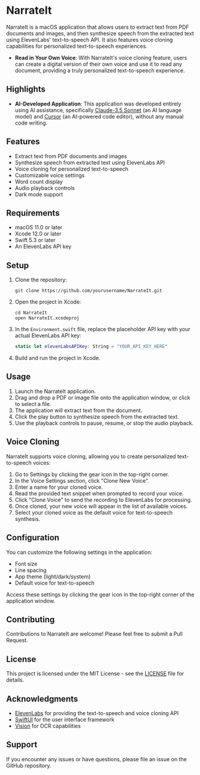 # NarrateIt

NarrateIt is a macOS application that allows users to extract text from PDF documents and images, and then synthesize speech from the extracted text using ElevenLabs' text-to-speech API. It also features voice cloning capabilities for personalized text-to-speech experiences.

- **Read in Your Own Voice**: With NarrateIt's voice cloning feature, users can create a digital version of their own voice and use it to read any document, providing a truly personalized text-to-speech experience.

## Highlights

- **AI-Developed Application**: This application was developed entirely using AI assistance, specifically [Claude-3.5 Sonnet](https://claude.ai) (an AI language model) and [Cursor](https://cursor.sh) (an AI-powered code editor), without any manual code writing.


## Features

- Extract text from PDF documents and images
- Synthesize speech from extracted text using ElevenLabs API
- Voice cloning for personalized text-to-speech
- Customizable voice settings
- Word count display
- Audio playback controls
- Dark mode support

## Requirements

- macOS 11.0 or later
- Xcode 12.0 or later
- Swift 5.3 or later
- An ElevenLabs API key

## Setup

1. Clone the repository:
   ```
   git clone https://github.com/yourusername/NarrateIt.git
   ```

2. Open the project in Xcode:
   ```
   cd NarrateIt
   open NarrateIt.xcodeproj
   ```

3. In the `Environment.swift` file, replace the placeholder API key with your actual ElevenLabs API key:
   ```swift
   static let elevenLabsAPIKey: String = "YOUR_API_KEY_HERE"
   ```

4. Build and run the project in Xcode.

## Usage

1. Launch the NarrateIt application.
2. Drag and drop a PDF or image file onto the application window, or click to select a file.
3. The application will extract text from the document.
4. Click the play button to synthesize speech from the extracted text.
5. Use the playback controls to pause, resume, or stop the audio playback.

## Voice Cloning

NarrateIt supports voice cloning, allowing you to create personalized text-to-speech voices:

1. Go to Settings by clicking the gear icon in the top-right corner.
2. In the Voice Settings section, click "Clone New Voice".
3. Enter a name for your cloned voice.
4. Read the provided text snippet when prompted to record your voice.
5. Click "Clone Voice" to send the recording to ElevenLabs for processing.
6. Once cloned, your new voice will appear in the list of available voices.
7. Select your cloned voice as the default voice for text-to-speech synthesis.

## Configuration

You can customize the following settings in the application:

- Font size
- Line spacing
- App theme (light/dark/system)
- Default voice for text-to-speech

Access these settings by clicking the gear icon in the top-right corner of the application window.

## Contributing

Contributions to NarrateIt are welcome! Please feel free to submit a Pull Request.

## License

This project is licensed under the MIT License - see the [LICENSE](LICENSE) file for details.

## Acknowledgments

- [ElevenLabs](https://elevenlabs.io/) for providing the text-to-speech and voice cloning API
- [SwiftUI](https://developer.apple.com/xcode/swiftui/) for the user interface framework
- [Vision](https://developer.apple.com/documentation/vision) for OCR capabilities

## Support

If you encounter any issues or have questions, please file an issue on the GitHub repository.